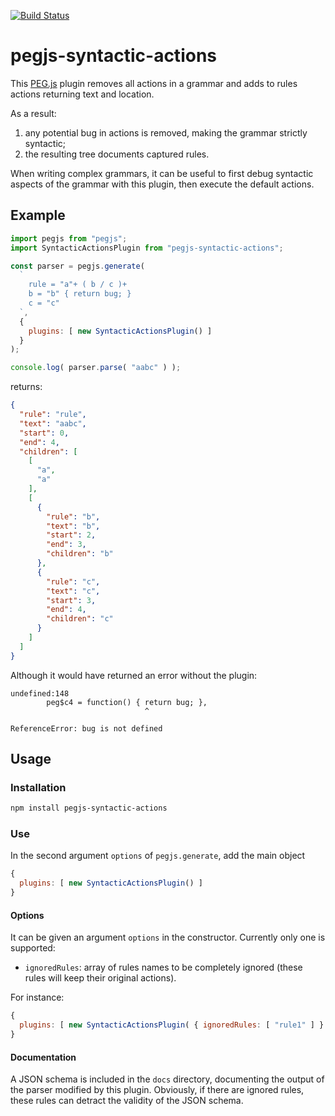 [![Build Status](https://travis-ci.org/Seb35/pegjs-syntactic-actions.svg?branch=master)](https://travis-ci.org/Seb35/pegjs-syntactic-actions)

pegjs-syntactic-actions
=======================

This [PEG.js](https://pegjs.org) plugin removes all actions in a grammar and adds to rules actions returning text and location.

As a result:

1. any potential bug in actions is removed, making the grammar strictly syntactic;
2. the resulting tree documents captured rules.

When writing complex grammars, it can be useful to first debug syntactic aspects of the grammar with this plugin, then execute the default actions.


Example
-------

```javascript
import pegjs from "pegjs";
import SyntacticActionsPlugin from "pegjs-syntactic-actions";

const parser = pegjs.generate(
  `
    rule = "a"+ ( b / c )+
    b = "b" { return bug; }
    c = "c"
  `,
  {
    plugins: [ new SyntacticActionsPlugin() ]
  }
);

console.log( parser.parse( "aabc" ) );
```

returns:

```json
{
  "rule": "rule",
  "text": "aabc",
  "start": 0,
  "end": 4,
  "children": [
    [
      "a",
      "a"
    ],
    [
      {
        "rule": "b",
        "text": "b",
        "start": 2,
        "end": 3,
        "children": "b"
      },
      {
        "rule": "c",
        "text": "c",
        "start": 3,
        "end": 4,
        "children": "c"
      }
    ]
  ]
}
```

Although it would have returned an error without the plugin:

```
undefined:148
        peg$c4 = function() { return bug; },
                              ^

ReferenceError: bug is not defined
```


Usage
-----

### Installation

```sh
npm install pegjs-syntactic-actions
```

### Use

In the second argument `options` of `pegjs.generate`, add the main object

```javascript
{
  plugins: [ new SyntacticActionsPlugin() ]
}
```

#### Options

It can be given an argument `options` in the constructor. Currently only one is supported:

* `ignoredRules`: array of rules names to be completely ignored (these rules will keep their original actions).

For instance:

```javascript
{
  plugins: [ new SyntacticActionsPlugin( { ignoredRules: [ "rule1" ] } ) ]
}
```

#### Documentation

A JSON schema is included in the `docs` directory, documenting the output of the parser modified by this plugin. Obviously, if there are ignored rules, these rules can detract the validity of the JSON schema.
